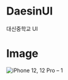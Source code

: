 # DaesinUI
대신중학교 UI

# Image
![iPhone 12, 12 Pro – 1](https://user-images.githubusercontent.com/66681282/127168300-658dea2e-06c4-4e77-ad03-524791fb66af.png)
